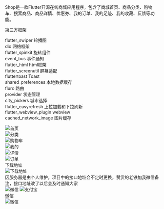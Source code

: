 
Shop是一款Flutter开源在线商城应用程序，包含了商城首页、商品分类、购物车、搜索商品、商品详情、优惠券、我的订单、我的足迹、我的收藏、反馈等功能。

第三方框架

flutter_swiper      轮播图<br> 
dio                 网络框架<br> 
flutter_spinkit     旋转组件<br> 
event_bus           事件通知<br> 
flutter_html        html框架<br> 
flutter_screenutil  屏幕适配<br> 
fluttertoast        Toast<br> 
shared_preferences  本地数据缓存 <br> 
fluro               路由<br> 
provider            状态管理<br> 
city_pickers        城市选择<br> 
flutter_easyrefresh 上拉加载和下拉刷新<br> 
flutter_webview_plugin webview<br> 
cached_network_image   图片缓存<br> 

![首页](https://github.com/youxinLu/mall/blob/master/screenshots/Screenshot_20190903_092259_com.example.mall.jpg)<br> 
![分类](https://github.com/youxinLu/mall/blob/master/screenshots/Screenshot_20190903_092324_com.example.mall.jpg)<br> 
![购物车](https://github.com/youxinLu/mall/blob/master/screenshots/Screenshot_20190903_094525_com.example.mall.jpg)<br> 
![我的](https://github.com/youxinLu/mall/blob/master/screenshots/Screenshot_20190903_094553_com.example.mall.jpg)<br> 
![详情](https://github.com/youxinLu/mall/blob/master/screenshots/Screenshot_20190903_092628_com.example.mall.jpg)<br> 
![订单](https://github.com/youxinLu/mall/blob/master/screenshots/Screenshot_20190903_094532_com.example.mall.jpg)<br> 
下载地址<br> 
![下载地址](https://www.pgyer.com/app/qrcode/mESx)
<br>
因服务器是由个人维护，项目中的接口地址会不定时更换，赞赏的老铁加我微信备注，接口地址改了以后会及时通知大家<br>
![微信](https://github.com/youxinLu/mall/blob/master/screenshots/微信图片_20190905142112.jpg)
![支付宝](https://github.com/youxinLu/mall/blob/master/screenshots/微信图片_20190905142121.jpg)<br> 
微信<br>
![微信](https://github.com/youxinLu/mall/blob/master/screenshots/QQ截图20190905142302.png)

